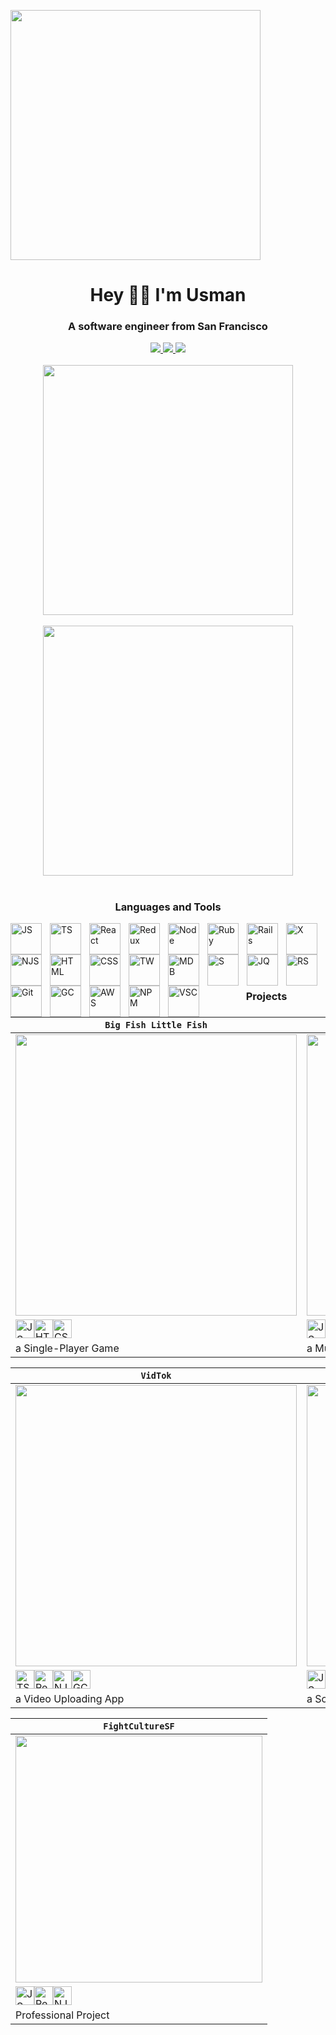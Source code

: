 
<img src="https://images.squarespace-cdn.com/content/v1/5ab926f8a9e0287fbf928015/1568182761400-OZ8ZTLLTMIN7KKQ1ZI86/WIRED-ScienceLSD-AnimatedGIF-Credit-twelveofour.gif?format=2500w" height="400px"></img> 
 
<!-- <img align="right" style="padding-top:1000px;" alt="Musrooms" width="300" src="https://media.giphy.com/media/6ieS4mWVmfZUQ/giphy.gif"> -->
 
<h1 align="center">Hey 👨‍💻 I'm Usman</h1>

<h3 align="center">A software engineer from San Francisco</h3>

<div align="center" m="auto">
 <a target="_blank" href="https://www.linkedin.com/in/usman-hameed-5486b11b0/">
  <img src="https://img.shields.io/badge/linkedin-%230077B5.svg?style=for-the-badge&logo=linkedin&logoColor=white">
 </a> 
 <a target="_blank" href="mailto:usmanhvmeed@gmail.com">
  <img src="https://img.shields.io/badge/Gmail-D14836?style=for-the-badge&logo=gmail&logoColor=white">
 </a>
 <a target="_blank" href="https://angel.co/u/usman-hameed-2">
  <img src="https://img.shields.io/badge/AngelList-%23D4D4D4.svg?style=for-the-badge&logo=AngelList&logoColor=black">
 </a>
<br></br>
 <img width="400" align="center" src="https://github-readme-stats.vercel.app/api/top-langs/?username=usmanh25&langs_count=6&exclude_repo=fightculturellc&layout=compact&theme=aura">
<br></br>
 <img width="400" align="center" src="https://github-readme-stats.vercel.app/api?username=usmanh25&theme=aura">
</div>

#
 
<h3 align="center">Languages and Tools</h3>

<img align="left" alt="JS" width="50px" style="padding-right:10px;" src="https://cdn.jsdelivr.net/gh/devicons/devicon/icons/javascript/javascript-plain.svg" />
<img align="left" alt="TS" width="50px" style="padding-right:10px;" src="https://cdn.jsdelivr.net/gh/devicons/devicon/icons/typescript/typescript-plain.svg" />
<img align="left" alt="React" width="50px" style="padding-right:10px;" src="https://cdn.jsdelivr.net/gh/devicons/devicon/icons/react/react-original.svg" />
<img align="left" alt="Redux" width="50px" style="padding-right:10px;" src="https://cdn.jsdelivr.net/gh/devicons/devicon/icons/redux/redux-original.svg" />
<img align="left" alt="Node" width="50px" style="padding-right:10px;" src="https://cdn.jsdelivr.net/gh/devicons/devicon/icons/nodejs/nodejs-plain.svg" />
<img align="left" alt="Ruby" width="50px" style="padding-right:10px;" src="https://cdn.jsdelivr.net/gh/devicons/devicon/icons/ruby/ruby-plain-wordmark.svg" />
<img align="left" alt="Rails" width="50px" style="padding-right:10px;" src="https://cdn.jsdelivr.net/gh/devicons/devicon/icons/rails/rails-plain-wordmark.svg" />
<img align="left" alt="X" width="50px" style="padding-right:10px;" src="https://cdn.jsdelivr.net/gh/devicons/devicon/icons/express/express-original.svg" />
<img align="left" alt="NJS" width="50px" style="padding-right:10px;" src="https://cdn.jsdelivr.net/gh/devicons/devicon/icons/nextjs/nextjs-original.svg" />
<img align="left" alt="HTML" width="50px" style="padding-right:10px;" src="https://cdn.jsdelivr.net/gh/devicons/devicon/icons/html5/html5-plain-wordmark.svg" />
<img align="left" alt="CSS" width="50px" style="padding-right:10px;" src="https://cdn.jsdelivr.net/gh/devicons/devicon/icons/css3/css3-plain-wordmark.svg" />
<img align="left" alt="TW" width="50px" style="padding-right:10px;" src="https://cdn.jsdelivr.net/gh/devicons/devicon/icons/tailwindcss/tailwindcss-plain.svg" />
<img align="left" alt="MDB" width="50px" style="padding-right:10px;" src="https://cdn.jsdelivr.net/gh/devicons/devicon/icons/mongodb/mongodb-plain-wordmark.svg" />
<img align="left" alt="S" width="50px" style="padding-right:10px;" src="https://cdn.jsdelivr.net/gh/devicons/devicon/icons/postgresql/postgresql-plain-wordmark.svg" />
<img align="left" alt="JQ" width="50px" style="padding-right:10px;" src="https://cdn.jsdelivr.net/gh/devicons/devicon/icons/jquery/jquery-plain-wordmark.svg" />
<img align="left" alt="RS" width="50px" style="padding-right:10px;" src="https://cdn.jsdelivr.net/gh/devicons/devicon/icons/rspec/rspec-original-wordmark.svg" />
<img align="left" alt="Git" width="50px" style="padding-right:10px;" src="https://cdn.jsdelivr.net/gh/devicons/devicon/icons/git/git-original-wordmark.svg" />
<img align="left" alt="GC" width="50px" style="padding-right:10px;" src="https://cdn.jsdelivr.net/gh/devicons/devicon/icons/googlecloud/googlecloud-original.svg" />
<img align="left" alt="AWS" width="50px" style="padding-right:10px;" src="https://cdn.jsdelivr.net/gh/devicons/devicon/icons/amazonwebservices/amazonwebservices-original-wordmark.svg" />
<img align="left" alt="NPM" width="50px" style="padding-right:10px;" src="https://cdn.jsdelivr.net/gh/devicons/devicon/icons/npm/npm-original-wordmark.svg" />
<img align="left" alt="VSC" width="50px" style="padding-right:10px;" src="https://cdn.jsdelivr.net/gh/devicons/devicon/icons/vscode/vscode-original.svg" />

<br></br>
<br></br>
# 

<h3 align="center">Projects</h3>

| **`Big Fish Little Fish`**   | **`NoiseCloud`** |
| ------------- | ------------- |
| <a href="https://usmanh25.github.io/bigfishlittlefish/" target="_blank"><img width="450" src="https://user-images.githubusercontent.com/89363938/209523963-c37e1711-b80a-48d6-8eac-e496a417010e.png"></img></a>  | <a target="_blank" href="http://noisecloud.herokuapp.com/"><img src="https://user-images.githubusercontent.com/89363938/209525559-2ea35b1e-2b93-4cf4-bd57-9bc1235a0d9d.png" width="450"></img></a>  |
| <img alt="JS" width="30px" src="https://cdn.jsdelivr.net/gh/devicons/devicon/icons/javascript/javascript-original.svg"/><img alt="HTML" width="30px" src="https://cdn.jsdelivr.net/gh/devicons/devicon/icons/html5/html5-plain-wordmark.svg"/><img alt="CSS" width="30px" src="https://cdn.jsdelivr.net/gh/devicons/devicon/icons/css3/css3-plain-wordmark.svg"/>  | <img alt="JS" width="30px" src="https://cdn.jsdelivr.net/gh/devicons/devicon/icons/javascript/javascript-original.svg"/><img alt="React" width="30px" src="https://cdn.jsdelivr.net/gh/devicons/devicon/icons/react/react-original.svg"/><img alt="Redux" width="30px" src="https://cdn.jsdelivr.net/gh/devicons/devicon/icons/redux/redux-original.svg"/><img alt="Ruby" width="30px" src="https://cdn.jsdelivr.net/gh/devicons/devicon/icons/ruby/ruby-plain-wordmark.svg"/><img alt="Rails" width="30px" src="https://cdn.jsdelivr.net/gh/devicons/devicon/icons/rails/rails-plain-wordmark.svg"/><img alt="SQL" width="30px" src="https://cdn.jsdelivr.net/gh/devicons/devicon/icons/postgresql/postgresql-plain-wordmark.svg"/><img alt="AWS" width="30px" src="https://cdn.jsdelivr.net/gh/devicons/devicon/icons/amazonwebservices/amazonwebservices-original-wordmark.svg"/>  |
| a Single-Player Game  | a Music Uploading App  |

| **`VidTok`**  | **`SelfBook`** |
| ------------- | ------------- |
| <a href="https://vidtok-eta.vercel.app/" target="_blank"><img width="450" src="https://user-images.githubusercontent.com/89363938/209525665-df4a7061-64d7-471b-bf86-61a964004e87.png"></img></a>  | <a target="_blank" href="https://selfbooksb.herokuapp.com/"><img src="https://user-images.githubusercontent.com/89363938/209525714-12ca376a-a3e5-4826-b380-7820bb0bee85.png" width="450"></img></a>  |
| <img alt="TS" width="30px" src="https://cdn.jsdelivr.net/gh/devicons/devicon/icons/typescript/typescript-plain.svg"/><img alt="React" width="30px" src="https://cdn.jsdelivr.net/gh/devicons/devicon/icons/react/react-original.svg"/><img alt="NJS" width="30px" src="https://cdn.jsdelivr.net/gh/devicons/devicon/icons/nextjs/nextjs-original.svg"/><img alt="GC" width="30px" src="https://cdn.jsdelivr.net/gh/devicons/devicon/icons/googlecloud/googlecloud-original.svg" />  | <img alt="JS" width="30px" src="https://cdn.jsdelivr.net/gh/devicons/devicon/icons/javascript/javascript-original.svg"/><img alt="Node" width="30px" src="https://cdn.jsdelivr.net/gh/devicons/devicon/icons/nodejs/nodejs-plain.svg"/><img alt="React" width="30px" src="https://cdn.jsdelivr.net/gh/devicons/devicon/icons/react/react-original.svg"/><img alt="Redux" width="30px" src="https://cdn.jsdelivr.net/gh/devicons/devicon/icons/redux/redux-original.svg"/><img alt="EX" width="30px" src="https://cdn.jsdelivr.net/gh/devicons/devicon/icons/express/express-original.svg"/><img alt="MDB" width="30px" src="https://cdn.jsdelivr.net/gh/devicons/devicon/icons/mongodb/mongodb-plain-wordmark.svg"/>  |
| a Video Uploading App  | a Social Media App  |

| **`FightCultureSF`**  | 
| ------------- | 
| <a href="http://fightculturesf.com/" target="_blank"><img width="395" src="https://user-images.githubusercontent.com/89363938/209525633-f8506fa7-0cc5-49e1-b1e8-cf9dc1235e91.png"></img></a>  | 
| <img alt="JS" width="30px" src="https://cdn.jsdelivr.net/gh/devicons/devicon/icons/javascript/javascript-original.svg"/><img alt="React" width="30px" src="https://cdn.jsdelivr.net/gh/devicons/devicon/icons/react/react-original.svg"/><img alt="NJS" width="30px" src="https://cdn.jsdelivr.net/gh/devicons/devicon/icons/nextjs/nextjs-original.svg"/>  | 
| Professional Project  | 
